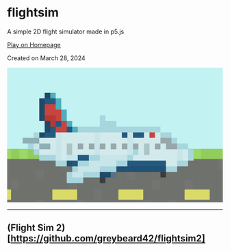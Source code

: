 # flightsim
A simple 2D flight simulator made in p5.js

[Play on Homepage](https://greybeard42.github.io/javascript/flight_sim/)

Created on March 28, 2024

![preview.png](preview.png)

---

## (Flight Sim 2)[https://github.com/greybeard42/flightsim2]

